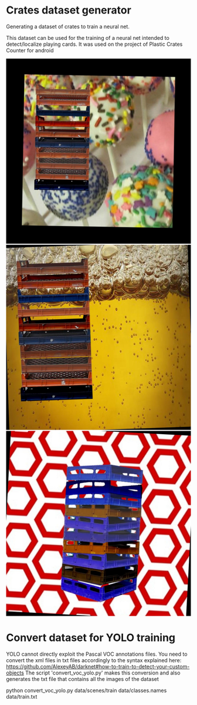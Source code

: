 # Crates dataset generator
Generating a dataset of crates to train a neural net.

This dataset can be used for the training of a neural net intended to detect/localize playing cards. It was used on the project of Plastic Crates Counter for android

<img src="img/003989648.jpg" alt="Example of generated image "  title="Example of generated image " />
<img src="img/007950151.jpg" alt="Example of generated image "  title="Example of generated image " />
<img src="img/874108118.jpg" alt="Example of generated image "  title="Example of generated image " />


# Convert dataset for YOLO training
YOLO cannot directly exploit the Pascal VOC annotations files. You need to convert the xml files in txt files accordingly to the syntax explained here: https://github.com/AlexeyAB/darknet#how-to-train-to-detect-your-custom-objects The script 'convert_voc_yolo.py' makes this conversion and also generates the txt file that contains all the images of the dataset

python convert_voc_yolo.py data/scenes/train data/classes.names data/train.txt



